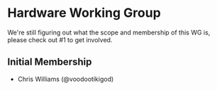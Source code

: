 # Hardware Working Group

We're still figuring out what the scope and membership of this WG is, please check out #1 to get involved.

## Initial Membership

* Chris Williams (@voodootikigod)
